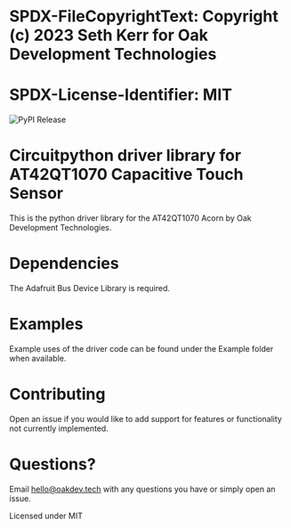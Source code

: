 # SPDX-FileCopyrightText: Copyright (c) 2023 Seth Kerr for Oak Development Technologies
#
# SPDX-License-Identifier: MIT
![PyPI Release](https://github.com/skerr92/at42qt-acorn-python/workflows/Upload%20Python%20Package/badge.svg)
# Circuitpython driver library for AT42QT1070 Capacitive Touch Sensor

This is the python driver library for the AT42QT1070 Acorn by Oak Development Technologies.

# Dependencies

The Adafruit Bus Device Library is required.

# Examples

Example uses of the driver code can be found under the Example folder when available.

# Contributing

Open an issue if you would like to add support for features or functionality not currently implemented.

# Questions?

Email hello@oakdev.tech with any questions you have or simply open an issue.

Licensed under MIT
